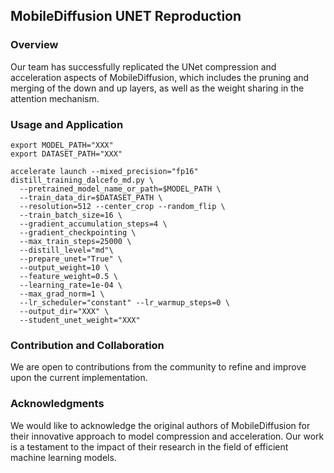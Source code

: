 ## MobileDiffusion UNET Reproduction

### Overview

Our team has successfully replicated the UNet compression and acceleration aspects of MobileDiffusion, 
which includes the pruning and merging of the down and up layers, as well as the weight sharing in the attention mechanism.

### Usage and Application
```shell
export MODEL_PATH="XXX"
export DATASET_PATH="XXX"

accelerate launch --mixed_precision="fp16"  distill_training_dalcefo_md.py \
  --pretrained_model_name_or_path=$MODEL_PATH \
  --train_data_dir=$DATASET_PATH \
  --resolution=512 --center_crop --random_flip \
  --train_batch_size=16 \
  --gradient_accumulation_steps=4 \
  --gradient_checkpointing \
  --max_train_steps=25000 \
  --distill_level="md"\
  --prepare_unet="True" \
  --output_weight=10 \
  --feature_weight=0.5 \
  --learning_rate=1e-04 \
  --max_grad_norm=1 \
  --lr_scheduler="constant" --lr_warmup_steps=0 \
  --output_dir="XXX" \
  --student_unet_weight="XXX"

```

### Contribution and Collaboration

We are open to contributions from the community to refine and improve upon the current implementation. 

### Acknowledgments

We would like to acknowledge the original authors of MobileDiffusion for their innovative approach to model
compression and acceleration. Our work is a testament to the impact of their research in the field of 
efficient machine learning models.
